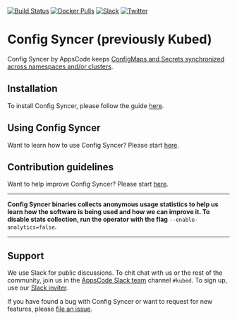 [![Build Status](https://github.com/kubeops/config-syncer/workflows/CI/badge.svg)](https://github.com/kubeops/config-syncer/actions?workflow=CI)
[![Docker Pulls](https://img.shields.io/docker/pulls/appscode/kubed.svg)](https://hub.docker.com/r/appscode/kubed/)
[![Slack](https://shields.io/badge/Join_Slack-salck?color=4A154B&logo=slack)](https://slack.appscode.com)
[![Twitter](https://img.shields.io/twitter/follow/kubeops.svg?style=social&logo=twitter&label=Follow)](https://twitter.com/intent/follow?screen_name=Kubeops)

# Config Syncer (previously Kubed)

Config Syncer by AppsCode keeps [ConfigMaps and Secrets synchronized across namespaces and/or clusters](https://appscode.com/products/kubed/latest/guides/config-syncer/).

## Installation

To install Config Syncer, please follow the guide [here](https://appscode.com/products/kubed/latest/setup/install/).

## Using Config Syncer

Want to learn how to use Config Syncer? Please start [here](https://appscode.com/products/kubed/latest/).

## Contribution guidelines

Want to help improve Config Syncer? Please start [here](https://appscode.com/products/kubed/latest/welcome/contributing/).

---

**Config Syncer binaries collects anonymous usage statistics to help us learn how the software is being used and how we can improve it. To disable stats collection, run the operator with the flag** `--enable-analytics=false`.

---

## Support

We use Slack for public discussions. To chit chat with us or the rest of the community, join us in the [AppsCode Slack team](https://appscode.slack.com/messages/C6HSHCKBL/details/) channel `#kubed`. To sign up, use our [Slack inviter](https://slack.appscode.com/).

If you have found a bug with Config Syncer or want to request for new features, please [file an issue](https://github.com/kubeops/config-syncer/issues/new).
